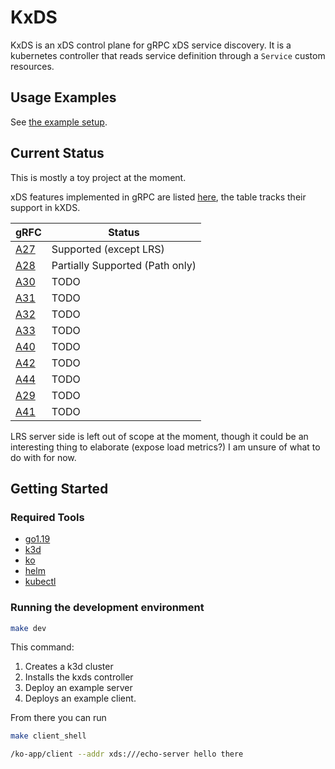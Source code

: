 # KxDS

KxDS is an xDS control plane for gRPC xDS service discovery. It is a kubernetes controller that reads service definition through a `Service` custom resources.

## Usage Examples

See [the example setup](./example/k8s/echo-server/1-grpc-service.yaml).

## Current Status

This is mostly a toy project at the moment.

xDS features implemented in gRPC are listed [here](https://grpc.github.io/grpc/cpp/md_doc_grpc_xds_features.html), the table tracks their support in kXDS.

| gRFC  | Status |
| ------------- | ------------- |
| [A27](https://github.com/grpc/proposal/blob/master/A27-xds-global-load-balancing.md) | Supported (except LRS) | N/A (initial implementation) |
| [A28](https://github.com/grpc/proposal/blob/master/A28-xds-traffic-splitting-and-routing.md)  | Partially Supported (Path only) |
| [A30](https://github.com/grpc/proposal/blob/master/A30-xds-v3.md)  | TODO  |
| [A31](https://github.com/grpc/proposal/blob/master/A31-xds-timeout-support-and-config-selector.md)  | TODO |
| [A32](https://github.com/grpc/proposal/blob/master/A32-xds-circuit-breaking.md)  | TODO |
| [A33](https://github.com/grpc/proposal/blob/master/A33-Fault-Injection.md)  | TODO |
| [A40](https://github.com/grpc/proposal/blob/master/A40-csds-support.md)  | TODO |
| [A42](https://github.com/grpc/proposal/blob/master/A42-xds-ring-hash-lb-policy.md) | TODO |
| [A44](https://github.com/grpc/proposal/blob/master/A44-xds-retry.md)  | TODO |
| [A29](https://github.com/grpc/proposal/blob/master/A29-xds-tls-security.md)  | TODO |
| [A41](https://github.com/grpc/proposal/blob/master/A41-xds-rbac.md)  | TODO |

LRS server side is left out of scope at the moment, though it could be an interesting thing to elaborate (expose load metrics?) I am unsure of what to do with for now.

## Getting Started

### Required Tools

- [go1.19](https://go.dev/learn/)
- [k3d](https://github.com/k3d-io/k3d)
- [ko](https://github.com/google/ko)
- [helm](https://helm.sh/)
- [kubectl](https://kubernetes.io/docs/tasks/tools/#kubectl)

### Running the development environment

```bash
make dev
```

This command:

1. Creates a k3d cluster
2. Installs the kxds controller
3. Deploy an example server
4. Deploys an example client.

From there you can run

```bash
make client_shell

/ko-app/client --addr xds:///echo-server hello there
```
